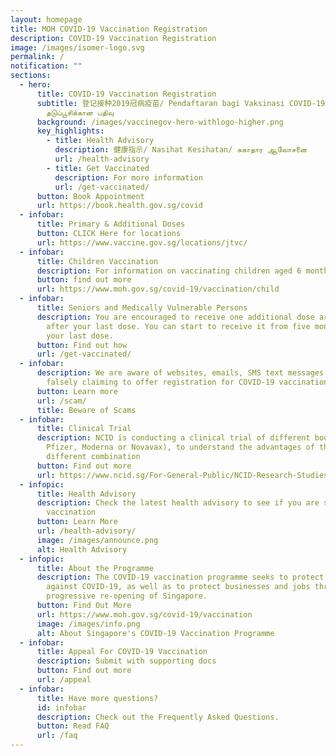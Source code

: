 ```yaml
---
layout: homepage
title: MOH COVID-19 Vaccination Registration
description: COVID-19 Vaccination Registration
image: /images/isomer-logo.svg
permalink: /
notification: ""
sections:
  - hero:
      title: COVID-19 Vaccination Registration
      subtitle: 登记接种2019冠病疫苗/ Pendaftaran bagi Vaksinasi COVID-19/ கொவிட்-19
        தடுப்பூசிக்கான பதிவு
      background: /images/vaccinegov-hero-withlogo-higher.png
      key_highlights:
        - title: Health Advisory
          description: 健康指示/ Nasihat Kesihatan/ சுகாதார ஆலோசனை
          url: /health-advisory
        - title: Get Vaccinated
          description: For more information
          url: /get-vaccinated/
      button: Book Appointment
      url: https://book.health.gov.sg/covid
  - infobar:
      title: Primary & Additional Doses
      button: CLICK Here for locations
      url: https://www.vaccine.gov.sg/locations/jtvc/
  - infobar:
      title: Children Vaccination
      description: For information on vaccinating children aged 6 months -11 years
      button: find out more
      url: https://www.moh.gov.sg/covid-19/vaccination/child
  - infobar:
      title: Seniors and Medically Vulnerable Persons
      description: You are encouraged to receive one additional dose around one year
        after your last dose. You can start to receive it from five months after
        your last dose.
      button: Find out how
      url: /get-vaccinated/
  - infobar:
      description: We are aware of websites, emails, SMS text messages and phone calls
        falsely claiming to offer registration for COVID-19 vaccination
      button: Learn more
      url: /scam/
      title: Beware of Scams
  - infobar:
      title: Clinical Trial
      description: NCID is conducting a clinical trial of different booster vaccines (
        Pfizer, Moderna or Novavax), to understand the advantages of the
        different combination
      button: Find out more
      url: https://www.ncid.sg/For-General-Public/NCID-Research-Studies/Pages/default.aspx
  - infopic:
      title: Health Advisory
      description: Check the latest health advisory to see if you are suitable for the
        vaccination
      button: Learn More
      url: /health-advisory/
      image: /images/announce.png
      alt: Health Advisory
  - infopic:
      title: About the Programme
      description: The COVID-19 vaccination programme seeks to protect Singaporeans
        against COVID-19, as well as to protect businesses and jobs through the
        progressive re-opening of Singapore.
      button: Find Out More
      url: https://www.moh.gov.sg/covid-19/vaccination
      image: /images/info.png
      alt: About Singapore's COVID-19 Vaccination Programme
  - infobar:
      title: Appeal For COVID-19 Vaccination
      description: Submit with supporting docs
      button: Find out more
      url: /appeal
  - infobar:
      title: Have more questions?
      id: infobar
      description: Check out the Frequently Asked Questions.
      button: Read FAQ
      url: /faq
---
```

